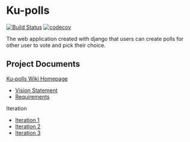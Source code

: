 # Ku-polls
[![Build Status](https://app.travis-ci.com/sujinunt/ku-polls.svg?branch=main)](https://app.travis-ci.com/sujinunt/ku-polls)
[![codecov](https://codecov.io/gh/sujinunt/ku-polls/branch/main/graph/badge.svg?token=QEO8F37R7C)](https://codecov.io/gh/sujinunt/ku-polls)

The web application created with django that users can create polls for other user to vote and pick their choice.
## Project Documents
[Ku-polls Wiki Homepage](https://github.com/sujinunt/ku-polls/wiki)
* [Vision Statement](https://github.com/sujinunt/ku-polls/wiki/Vision-Statement)
* [Requirements](https://github.com/sujinunt/ku-polls/wiki/Requirements)

Iteration
* [Iteration 1](https://github.com/sujinunt/ku-polls/wiki/Iteration-1)
* [Iteration 2](https://github.com/sujinunt/ku-polls/wiki/Iteration-2)
* [Iteration 3](https://github.com/sujinunt/ku-polls/wiki/Iteration-3)
